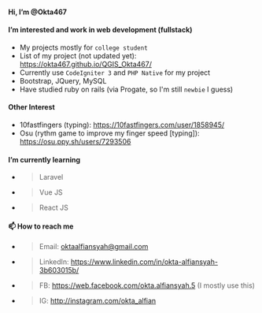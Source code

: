 #### Hi, I’m @Okta467

#### I’m interested and work in web development (fullstack)
-    My projects mostly for `college student`
-    List of my project (not updated yet): https://okta467.github.io/QGIS_Okta467/
-    Currently use `CodeIgniter 3` and `PHP Native` for my project 
-    Bootstrap, JQuery, MySQL
-    Have studied ruby on rails (via Progate, so I'm still `newbie` I guess)

#### Other Interest
-    10fastfingers (typing): https://10fastfingers.com/user/1858945/
-    Osu (rythm game to improve my finger speed [typing]): https://osu.ppy.sh/users/7293506

#### I’m currently learning 
-    > Laravel
-    > Vue JS 
-    > React JS

#### 📫 How to reach me
-    > Email: oktaalfiansyah@gmail.com
-    > LinkedIn: https://www.linkedin.com/in/okta-alfiansyah-3b603015b/
-    > FB: https://web.facebook.com/okta.alfiansyah.5 (I mostly use this)
-    > IG: http://instagram.com/okta_alfian

<!---
Okta467/Okta467 is a ✨ special ✨ repository because its `README.md` (this file) appears on your GitHub profile.
You can click the Preview link to take a look at your changes.
--->
